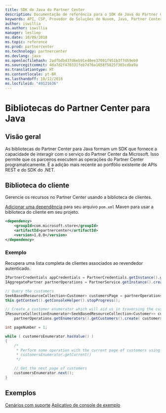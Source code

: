 ```yaml
---
title: SDK do Java do Partner Center
description: Documentação de referência para o SDK de Java do Partner Center
keywords: API, CSP, Provedor de Soluções de Nuvem, Java, Partner Center, SDK
author: iswillia
ms.author: iswillia
manager: lesliep
ms.date: 10/09/2018
ms.topic: reference
ms.prod: partnercenter
ms.technology: partnercenter
ms.devlang: java
ms.openlocfilehash: 2adfbdbd37d6eb91e48ee37091f951b3f7d59eb9
ms.sourcegitcommit: 4da7d2f470331feb7d76a1658f5825f365cdba9a
ms.translationtype: HT
ms.contentlocale: pt-BR
ms.lasthandoff: 10/12/2018
ms.locfileid: "49121636"
---
```

# <a name="partner-center-libraries-for-java"></a>Bibliotecas do Partner Center para Java

## <a name="overview"></a>Visão geral

As bibliotecas do Partner Center para Java formam um SDK que fornece a capacidade de interagir com o serviço do Partner Center da Microsoft. Isso permite que os parceiros executem as operações do Partner Center programaticamente. É a adição mais recente ao portfólio existente de APIs REST e do SDK do .NET.

## <a name="client-library"></a>Biblioteca do cliente

Gerencie os recursos no Partner Center usando a biblioteca de clientes.

[Adicionar uma dependência](https://maven.apache.org/guides/getting-started/index.html#How_do_I_use_external_dependencies) para seu arquivo `pom.xml` Maven para usar a biblioteca do cliente em seu projeto.

```xml
<dependency>
    <groupId>com.microsoft.store</groupId>
    <artifactId>partnercenter</artifactId>
    <version>1.8.0</version>
</dependency>
```   

### <a name="example"></a>Exemplo

Recupera uma lista completa de clientes associados ao revendedor autenticado.

```java
IPartnerCredentials appCredentials = PartnerCredentials.getInstance().generateByApplicationCredentials('YOUR_APP_ID', 'YOUR_APP_SECRET', 'YOUR_TENANT_ID');
IAggregatePartner partnerOperations = PartnerService.getInstance().createPartnerOperations(appCredentials);

// Query the customers
SeekBasedResourceCollection<Customer> customersPage = partnerOperations.getCustomers().query(QueryFactory.getInstance().buildIndexedQuery(100));
this.getContext().getConsoleHelper().stopProgress();

// Create a customer enumerator which will aid us in traversing the customer pages
IResourceCollectionEnumerator<SeekBasedResourceCollection<Customer>> customersEnumerator =
    partnerOperations.getEnumerators().getCustomers().create( customersPage );

int pageNumber = 1;

while ( customersEnumerator.hasValue() )
{
    /*
     * Perform some operation with the current page of customers using 
     * customersEnumerator.getCurrent()  
     */

    // Get the next page of customers
    customersEnumerator.next();
}
```

## <a name="samples"></a>Exemplos

[Cenários com suporte](https://docs.microsoft.com/partner-center/develop/scenarios)
[Aplicativo de console de exemplo](https://github.com/Microsoft/Partner-Center-Java-Samples)  